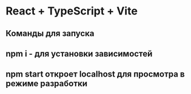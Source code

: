 # React + TypeScript + Vite

## Команды для запуска

## npm i - для установки зависимостей

## npm start откроет localhost для просмотра в режиме разработки
